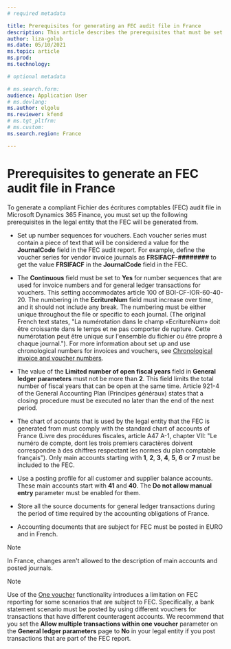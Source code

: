 ```yaml
---
# required metadata

title: Prerequisites for generating an FEC audit file in France
description: This article describes the prerequisites that must be set up before you can generate a compliant Fichier des écritures comptables (FEC) audit file in France.
author: liza-golub
ms.date: 05/10/2021
ms.topic: article
ms.prod: 
ms.technology: 

# optional metadata

# ms.search.form: 
audience: Application User
# ms.devlang: 
ms.author: elgolu
ms.reviewer: kfend
# ms.tgt_pltfrm: 
# ms.custom:
ms.search.region: France

---
```


# Prerequisites to generate an FEC audit file in France

To generate a compliant Fichier des écritures comptables (FEC) audit file in Microsoft Dynamics 365 Finance, you must set up the following prerequisites in the legal entity that the FEC will be generated from.

- Set up number sequences for vouchers. Each voucher series must contain a piece of text that will be considered a value for the **JournalCode** field in the FEC audit report. For example, define the voucher series for vendor invoice journals as **FRSIFACF-\#\#\#\#\#\#\#\#** to get the value **FRSIFACF** in the **JournalCode** field in the FEC.

- The **Continuous** field must be set to **Yes** for number sequences that are used for invoice numbers and for general ledger transactions for vouchers. This setting accommodates article 100 of BOI-CF-IOR-60-40-20. The numbering in the **EcritureNum** field must increase over time, and it should not include any break. The numbering must be either unique throughout the file or specific to each journal. (The original French text states, "La numérotation dans le champ «EcritureNum» doit être croissante dans le temps et ne pas comporter de rupture. Cette numérotation peut être unique sur l'ensemble du fichier ou être propre à chaque journal."). For more information about set up and use chronological numbers for invoices and vouchers, see [Chronological invoice and voucher numbers](emea-fra-chronological-invoices-vouchers.md).
- The value of the **Limited number of open fiscal years** field in **General ledger parameters** must not be more than **2**. This field limits the total number of fiscal years that can be open at the same time. Article 921-4 of the General Accounting Plan (Principes généraux) states that a closing procedure must be executed no later than the end of the next period.
- The chart of accounts that is used by the legal entity that the FEC is generated from must comply with the standard chart of accounts of France (Livre des procédures fiscales, article A47 A-1, chapter VII: "Le numéro de compte, dont les trois premiers caractères doivent correspondre à des chiffres respectant les normes du plan comptable français"). Only main accounts starting with **1**, **2**, **3**, **4**, **5**, **6** or **7** must be included to the FEC.
- Use a posting profile for all customer and supplier balance accounts. These main accounts start with **41** and **40**. The **Do not allow manual entry** parameter must be enabled for them.
- Store all the source documents for general ledger transactions during the period of time required by the accounting obligations of France.
- Accounting documents that are subject for FEC must be posted in EURO and in French. 

> [!NOTE]
> In France, changes aren't allowed to the description of main accounts and posted journals.

> [!NOTE]
> Use of the [One voucher](../general-ledger/one-voucher.md) functionality introduces a limitation on FEC reporting for some scenarios that are subject to FEC. Specifically, a bank statement scenario must be posted by using different vouchers for transactions that have different counteragent accounts. We recommend that you set the **Allow multiple transactions within one voucher** parameter on the **General ledger parameters** page to **No** in your legal entity if you post transactions that are part of the FEC report. 
